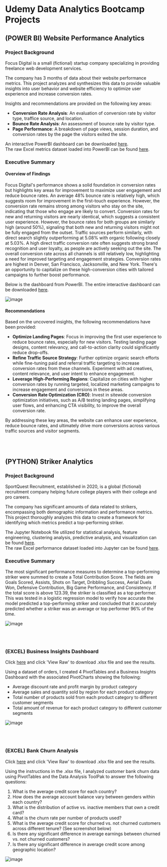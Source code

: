 # Udemy Data Analytics Bootcamp Projects

## (POWER BI) Website Performance Analytics
### Project Background
Focus Digital is a small (fictional) startup company specializing in providing freelance web development services.

The company has 3 months of data about their website performance metrics. This project analyzes and synthesizes this data to provide valuable insights into user behavior and website efficiency to optimize user experience and increase conversion rates.

Insights and recommendations are provided on the following key areas:
 * **Conversion Rate Analysis**: An evaluation of conversion rate by visitor type, traffice source, and location.
 * **Bounce Rate Analysis**: An assessment of bounce rate by visitor type.
 * **Page Performance**: A breakdown of page views, session duration, and conversion rates by the page the visitors exited the site.

An interactive PowerBI dashboard can be downloaded [here](https://github.com/alyssawinn/data-analytics-portfolio/blob/main/dashboard_project.pbix). <br>
The raw Excel metrics dataset loaded into PowerBI can be found [here](https://github.com/alyssawinn/data-analytics-portfolio/blob/main/website_performance_analytics.csv).

### Executive Summary
#### Overview of Findings 
Focus Digital's performance shows a solid foundation in conversion rates but highlights key areas for improvement to maximize user engagement and reduce bounce rates. An average 48% bounce rate is relatively high, which suggests room for improvement in the first-touch experience. However, the conversion rate remains strong among visitors who stay on the site, indicating that those who engage are likely to convert. Conversion rates for new and returning visitors are nearly identical, which suggests a consistent user experience. However, the bounce rates for both groups are similarly high (around 50%), signaling that both new and returning visitors might not be fully engaged from the outset. Traffic sources perform similarly, with direct search slightly outperforming at 5.08% with organic following closely at 5.03%. A high direct traffic conversion rate often suggests strong brand recognition and user loyalty, as people are actively seeking out the site. The overall conversion rate across all channels is still relatively low, highlighting a need for improved targeting and engagement strategies. Conversion rates are highest in Denver, San Francisco, Jacksonville, and New York. There's an opportunity to capitalize on these high-conversion cities with tailored campaigns to further boost performance. <br>

Below is the dashboard from PowerBI. The entire interactive dashboard can be downloaded [here](https://github.com/alyssawinn/data-analytics-portfolio/blob/main/dashboard_project.pbix). <br>

![image](https://github.com/user-attachments/assets/7aa2de77-4ffb-4462-83e9-e73cde25e068)

#### Recommendations
Based on the uncovered insights, the following recommendations have been provided:
 * **Optimize Landing Pages**: Focus in improving the first user experience to reduce bounce rates, especially for new visitors. Testing landing page designs, content relevancy, and call-to-action clarity could significantly reduce drop-offs.
 * **Refine Traffic Source Strategy**: Further optimize organic search efforts while fine-tuning paid and referral traffic targeting to increase conversion rates from these channels. Experiment with ad creatives, content relevance, and user intent to enhance engagement.
 * **Leverage High-Performing Regions**: Capitalize on cities with higher conversion rates by running targeted, localized marketing campaigns to increase engagement and conversions in these areas.
 * **Conversion Rate Optimization (CRO)**: Invest in sitewide conversion optimization initiatives, such as A/B testing landing pages, simplifying user flows, and enhancing CTA visibility, to improve the overall conversion rate.

By addressing these key areas, the website can enhance user experience, reduce bounce rates, and ultimately drive more conversions across various traffic sources and visitor segments.

<br> <br>
## (PYTHON) Striker Analytics
### Project Background
SportQuest Recruitment, established in 2020, is a global (fictional) recruitment company helping future college players with their college and pro careers.

The company has significant amounts of data related to strikers, encompassing both demographic information and performance metrics. This project thoroughly analyzes this data to create a framework for identifying which metrics predict a top-performing striker.

The Jupyter Notebook file utilized for statistical analysis, feature engineering, clustering analysis, predictive analysis, and visualization can be found [here](https://github.com/alyssawinn/data-analytics-portfolio/blob/main/Striker_Analytics.ipynb). <br>
The raw Excel performance dataset loaded into Jupyter can be found [here](https://github.com/alyssawinn/udemy-bootcamp-projects/blob/main/striker_data.csv).

### Executive Summary
The most significant performance measures to determine a top-performing striker were summed to create a Total Contribution Score. The fields are Goals Scored, Assists, Shots on Target, Dribbling Success, Aerial Duels Won, Defensive Contribution, Big Game Performance, and Consistency. If the total score is above 123.39, the striker is classified as a top performer. This was tested in a logistic regression model to verify how accurate the model predicted a top-performing striker and concluded that it accurately predicted whether a striker was an average or top performer 96% of the time.

![image](https://github.com/user-attachments/assets/4241126f-ecda-47ec-a22d-7498fe634f3e)

<br> <br>
### (EXCEL) Business Insights Dashboard
Click [here](https://github.com/alyssawinn/data-analytics-portfolio/blob/558b9b0b95599a0adf0ace9dc3c02c5ec62c86e0/Business%20Insights%20Dashboard%20Project.xlsx) and click 'View Raw' to download .xlsx file and see the results.

Using a dataset of orders, I created 4 PivotTables and a Business Insights Dashboard with the associated PivotCharts showing the following:
 * Average discount rate and profit margin by product category
 * Average sales and quantity sold by region for each product category
 * Total number of products sold from each product category to different customer segments
 * Total amount of revenue for each product category to different customer segments

 ![image](https://github.com/user-attachments/assets/ea778a4c-7e3c-4291-bf34-d98a5d673b0f)

<br> <br>
### (EXCEL) Bank Churn Analysis
Click [here](https://github.com/alyssawinn/data-analytics-portfolio/blob/4bae85ac9f3c1b66afb7fef0dbc743c85cf8375c/Bank%20Churn%20Analysis%20Project.xlsx) and click 'View Raw' to download .xlsx file and see the results.

Using the instructions in the .xlsx file, I analyzed customer bank churn data using PivotTables and the Data Analysis ToolPak to answer the following questions:
 1. What is the average credit score for each country?
 2. How does the average account balance vary between genders within each country?
 3. What is the distribution of active vs. inactive members that own a credit card?
 4. What is the churn rate per number of products used?
 5. What is the average credit score for churned vs. not churned customers across different tenure? (See screenshot below)
 6. Is there any significant difference in average earnings between churned vs. not churned customers?
 7. Is there any significant difference in average credit score among geographic location?
    
 ![image](https://github.com/user-attachments/assets/91da744a-3b72-4984-aec7-120320f1a53a)

